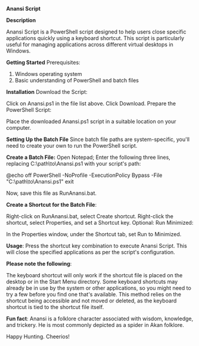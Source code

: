 **Anansi Script**

**Description**

Anansi Script is a PowerShell script designed to help users close specific applications quickly using a keyboard shortcut. This script is particularly useful for managing applications across different virtual desktops in Windows.

**Getting Started**
Prerequisites:

1. Windows operating system
2. Basic understanding of PowerShell and batch files

**Installation**
Download the Script:

Click on Anansi.ps1 in the file list above.
Click Download.
Prepare the PowerShell Script:

Place the downloaded Anansi.ps1 script in a suitable location on your computer.

**Setting Up the Batch File**
Since batch file paths are system-specific, you'll need to create your own to run the PowerShell script.

**Create a Batch File:**
Open Notepad; Enter the following three lines, replacing C:\path\to\Anansi.ps1 with your script's path:

@echo off
PowerShell -NoProfile -ExecutionPolicy Bypass -File "C:\path\to\Anansi.ps1"
exit

Now, save this file as RunAnansi.bat.

**Create a Shortcut for the Batch File**:

Right-click on RunAnansi.bat, select Create shortcut.
Right-click the shortcut, select Properties, and set a Shortcut key.
Optional: Run Minimized:

In the Properties window, under the Shortcut tab, set Run to Minimized.

**Usage**:
Press the shortcut key combination to execute Anansi Script. This will close the specified applications as per the script's configuration.

**Please note the following**:

The keyboard shortcut will only work if the shortcut file is placed on the desktop or in the Start Menu directory.
Some keyboard shortcuts may already be in use by the system or other applications, so you might need to try a few before you find one that's available.
This method relies on the shortcut being accessible and not moved or deleted, as the keyboard shortcut is tied to the shortcut file itself.

**Fun fact**:
Anansi is a folklore character associated with wisdom, knowledge, and trickery. He is most commonly depicted as a spider in Akan folklore.

Happy Hunting. Cheerios!
